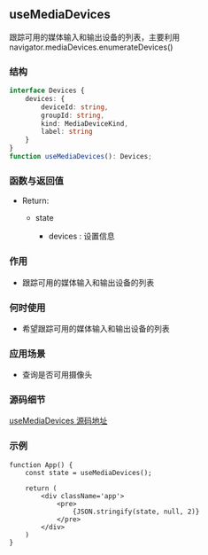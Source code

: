## useMediaDevices

跟踪可用的媒体输入和输出设备的列表，主要利用 navigator.mediaDevices.enumerateDevices()

### 结构

```ts
interface Devices {
    devices: {
        deviceId: string, 
        groupId: string, 
        kind: MediaDeviceKind, 
        label: string
    }
}
function useMediaDevices(): Devices;
```

### 函数与返回值

- Return:

    - state
    
        - devices : 设置信息

### 作用

- 跟踪可用的媒体输入和输出设备的列表

### 何时使用

- 希望跟踪可用的媒体输入和输出设备的列表

### 应用场景

- 查询是否可用摄像头

### 源码细节

[useMediaDevices 源码地址](https://github.com/streamich/react-use/blob/master/src/useMediaDevices.ts)

### 示例

```tsx
function App() {
    const state = useMediaDevices();

    return (
        <div className='app'>
            <pre>
                {JSON.stringify(state, null, 2)}
            </pre>
        </div>
    )
}
```
